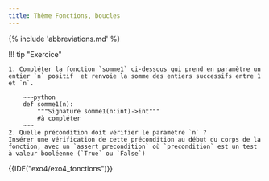 ```yaml
---
title: Thème Fonctions, boucles
---
```


{% include 'abbreviations.md' %}


!!! tip "Exercice"

    1. Compléter la fonction `somme1` ci-dessous qui prend en paramètre un entier `n` positif  et renvoie la somme des entiers successifs entre 1 et `n`.
        
        ~~~python
        def somme1(n): 
            """Signature somme1(n:int)->int"""  
            #à compléter
        ~~~
    2. Quelle précondition doit vérifier le paramètre `n` ? 
    Insérer une vérification de cette précondition au début du corps de la fonction, avec un `assert precondition` où `precondition` est un test à valeur booléenne (`True` ou `False`)


{{IDE("exo4/exo4_fonctions")}} 